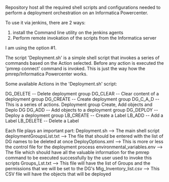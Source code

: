 Repository host all the required shell scripts and configurations needed to perform a deployment
orchestration on an Informatica Powercenter.

To use it via jenkins, there are 2 ways:
1. install the Command line utility on the jenkins agents
2. Perform remote invokation of the scripts from the Informatica server

I am using the option #1.

The script 'Deployment.sh' is a simple shell script that invokes a series of commands based on the Action selected. Before any action is executed the 'pmrep connect' command is invoked. This is just the way how the pmrep/Informatica Powercenter works.

Some available Actions in the 'Deployment.sh' script:

DG_DELETE  -- Delete deployment group
DG_CLEAR   -- Clear content of a deployment group
DG_CREATE  -- Create deployment group
DG_C_A_D   -- This is a series of actions. Deployment group Create, Add objects and Deplo DG
DG_ADD     -- Add objects to a deployment group
DG_DEPLOY  -- Deploy a deployment group
LB_CREATE  -- Create a Label
LB_ADD     -- Add a Label
LB_DELETE  -- Delete a Label

Each file plays an important part:
Deployment.sh  --> The main shell script
deploymentGroupsList.txt  --> The file that should be entered with the list of DG names to be deleted at once
DeployOptions.xml  --> This is more or less the control file for the deployment process
environmental_variables.env  --> The file which should have all the valuable information for the pmrep command to be executed successfully by the user used to invoke this scripts
Groups_Lst.txt   --> This file will have the list of Groups and the permissions that we will be set to the DG's
Mig_Inventory_list.csv  --> This CSV file will have the objects that will be deployed

